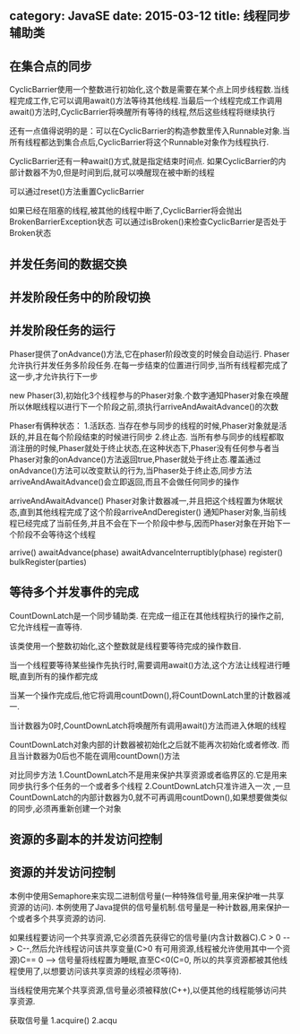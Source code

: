 category: JavaSE
date: 2015-03-12
title: 线程同步辅助类
---

## 在集合点的同步
CyclicBarrier使用一个整数进行初始化,这个数是需要在某个点上同步线程数.当线程完成工作,它可以调用await()方法等待其他线程.当最后一个线程完成工作调用await()方法时,CyclicBarrier将唤醒所有等待的线程,然后这些线程将继续执行

还有一点值得说明的是：可以在CyclicBarrier的构造参数里传入Runnable对象.当所有线程都达到集合点后,CyclicBarrier将这个Runnable对象作为线程执行.

CyclicBarrier还有一种await()方式,就是指定结束时间点.
如果CyclicBarrier的内部计数器不为0,但是时间到后,就可以唤醒现在被中断的线程

可以通过reset()方法重置CyclicBarrier

如果已经在阻塞的线程,被其他的线程中断了,CyclicBarrier将会抛出BrokenBarrierException状态
可以通过isBroken()来检查CyclicBarrier是否处于Broken状态

## 并发任务间的数据交换

## 并发阶段任务中的阶段切换

## 并发阶段任务的运行
Phaser提供了onAdvance()方法,它在phaser阶段改变的时候会自动运行.
Phaser允许执行并发任务多阶段任务.在每一步结束的位置进行同步,当所有线程都完成了这一步,才允许执行下一步

new Phaser(3),初始化3个线程参与的Phaser对象.个数字通知Phaser对象在唤醒所以休眠线程以进行下一个阶段之前,须执行arriveAndAwaitAdvance()的次数

Phaser有俩种状态：
1.活跃态. 当存在参与同步的线程的时候,Phaser对象就是活跃的,并且在每个阶段结束的时候进行同步
2.终止态. 当所有参与同步的线程都取消注册的时候,Phaser就处于终止状态,在这种状态下,Phaser没有任何参与者当Phaser对象的onAdvance()方法返回true,Phaser就处于终止态.覆盖通过onAdvance()方法可以改变默认的行为,当Phaser处于终止态,同步方法arriveAndAwaitAdvance()会立即返回,而且不会做任何同步的操作

arriveAndAwaitAdvance() Phaser对象计数器减一,并且把这个线程置为休眠状态,直到其他线程完成了这个阶段arriveAndDeregister()  通知Phaser对象,当前线程已经完成了当前任务,并且不会在下一个阶段中参与,因而Phaser对象在开始下一个阶段不会等待这个线程

arrive()
awaitAdvance(phase)
awaitAdvanceInterruptibly(phase)
register()
bulkRegister(parties)

## 等待多个并发事件的完成
CountDownLatch是一个同步辅助类. 在完成一组正在其他线程执行的操作之前,它允许线程一直等待.

该类使用一个整数初始化,这个整数就是线程要等待完成的操作数目.

当一个线程要等待某些操作先执行时,需要调用await()方法,这个方法让线程进行睡眠,直到所有的操作都完成

当某一个操作完成后,他它将调用countDown(),将CountDownLatch里的计数器减一.

当计数器为0时,CountDownLatch将唤醒所有调用await()方法而进入休眠的线程

CountDownLatch对象内部的计数器被初始化之后就不能再次初始化或者修改. 而且当计数器为0后也不能在调用countDown()方法

对比同步方法 1.CountDownLatch不是用来保护共享资源或者临界区的.它是用来同步执行多个任务的一个或者多个线程
2.CountDownLatch只准许进入一次
,一旦CountDownLatch的内部计数器为0,就不可再调用countDown(),如果想要做类似的同步,必须再重新创建一个对象

## 资源的多副本的并发访问控制

## 资源的并发访问控制


本例中使用Semaphore来实现二进制信号量(一种特殊信号量,用来保护唯一共享资源的访问).
本例使用了Java提供的信号量机制.信号量是一种计数器,用来保护一个或者多个共享资源的访问.

如果线程要访问一个共享资源,它必须首先获得它的信号量(内含计数器C).C > 0 --> C--,然后允许线程访问该共享变量(C>0 有可用资源,线程被允许使用其中一个资源)C== 0 --> 信号量将线程置为睡眠,直至C<0(C=0, 所以的共享资源都被其他线程使用了,以想要访问该共享资源的线程必须等待).

当线程使用完某个共享资源,信号量必须被释放(C++),以便其他的线程能够访问共享资源.

获取信号量
1.acquire()
2.acqu
